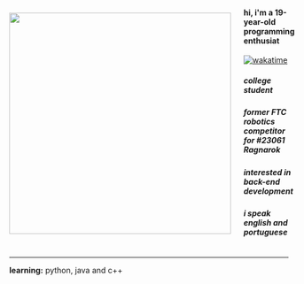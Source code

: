 <div style="display: flex; align-items: center; gap: 20px;">
 <img src="https://64.media.tumblr.com/fb9f6d357802fba67a79e5fe85dca5a4/tumblr_ngzxic2j4D1r5k1n4o1_500.gif" 
       width="400" 
       align="left" />
  
  <div>
    
  #### hi, i'm a 19-year-old programming enthusiat  
  [![wakatime](https://wakatime.com/badge/user/7aaba1ea-ac62-4799-af5c-4e052a5caa8b.svg)](https://wakatime.com/@7aaba1ea-ac62-4799-af5c-4e052a5caa8b)

  ##### college student
  ##### former FTC robotics competitor for #23061 Ragnarok
  ##### interested in back-end development 
  ##### i speak english and portuguese

  </div>
</div>

---

**learning:** python, java and c++
